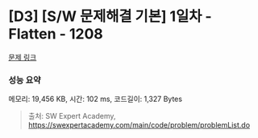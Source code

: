 # [D3] [S/W 문제해결 기본] 1일차 - Flatten - 1208 

[문제 링크](https://swexpertacademy.com/main/code/problem/problemDetail.do?contestProbId=AV139KOaABgCFAYh) 

### 성능 요약

메모리: 19,456 KB, 시간: 102 ms, 코드길이: 1,327 Bytes



> 출처: SW Expert Academy, https://swexpertacademy.com/main/code/problem/problemList.do